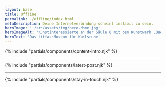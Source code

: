 ```yaml
---
layout: base
title: Offline
permalink: ./offline/index.html
metaDescription: Deine Internetverbindung scheint instabil zu sein.
heroImage: './src/assets/img/hero-dome.jpg'
heroImageAlt: 'Kunstinteressierte an der Säule 8 mit dem Kunstwerk „Quest for Truth“ von DOME im achteintel—LitfassMuseum'
heroText: 'Das LitfassMuseum für Karlsruhe'
---
```


{% include "partials/components/content-intro.njk" %}

- - -

{% include "partials/components/latest-post.njk" %}

- - -

{% include "partials/components/stay-in-touch.njk" %}
